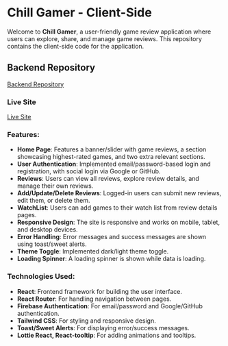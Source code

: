 # Chill Gamer - Client-Side

Welcome to **Chill Gamer**, a user-friendly game review application where users can explore, share, and manage game reviews. This repository contains the client-side code for the application.

## Backend Repository
[Backend Repository](https://github.com/salmanfxrsi/chill-gamer-backend)

### Live Site
[Live Site](https://chill-gamer-e2b6a.web.app/)

### Features:
- **Home Page**: Features a banner/slider with game reviews, a section showcasing highest-rated games, and two extra relevant sections.
- **User Authentication**: Implemented email/password-based login and registration, with social login via Google or GitHub.
- **Reviews**: Users can view all reviews, explore review details, and manage their own reviews.
- **Add/Update/Delete Reviews**: Logged-in users can submit new reviews, edit them, or delete them.
- **WatchList**: Users can add games to their watch list from review details pages.
- **Responsive Design**: The site is responsive and works on mobile, tablet, and desktop devices.
- **Error Handling**: Error messages and success messages are shown using toast/sweet alerts.
- **Theme Toggle**: Implemented dark/light theme toggle.
- **Loading Spinner**: A loading spinner is shown while data is loading.

### Technologies Used:
- **React**: Frontend framework for building the user interface.
- **React Router**: For handling navigation between pages.
- **Firebase Authentication**: For email/password and Google/GitHub authentication.
- **Tailwind CSS**: For styling and responsive design.
- **Toast/Sweet Alerts**: For displaying error/success messages.
- **Lottie React, React-tooltip**: For adding animations and tooltips.